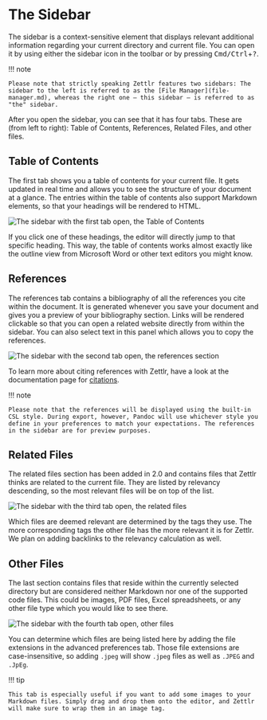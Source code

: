 # The Sidebar

The sidebar is a context-sensitive element that displays relevant additional information regarding your current directory and current file. You can open it by using either the sidebar icon in the toolbar or by pressing <kbd>Cmd/Ctrl</kbd>+<kbd>?</kbd>.

!!! note

    Please note that strictly speaking Zettlr features two sidebars: The sidebar to the left is referred to as the [File Manager](file-manager.md), whereas the right one – this sidebar – is referred to as "the" sidebar.

After you open the sidebar, you can see that it has four tabs. These are (from left to right): Table of Contents, References, Related Files, and other files.

## Table of Contents

The first tab shows you a table of contents for your current file. It gets updated in real time and allows you to see the structure of your document at a glance. The entries within the table of contents also support Markdown elements, so that your headings will be rendered to HTML.

![The sidebar with the first tab open, the Table of Contents](../img/sidebar_toc.png)

If you click one of these headings, the editor will directly jump to that specific heading. This way, the table of contents works almost exactly like the outline view from Microsoft Word or other text editors you might know.

## References

The references tab contains a bibliography of all the references you cite within the document. It is generated whenever you save your document and gives you a preview of your bibliography section. Links will be rendered clickable so that you can open a related website directly from within the sidebar. You can also select text in this panel which allows you to copy the references.

![The sidebar with the second tab open, the references section](../img/sidebar_references.png)

To learn more about citing references with Zettlr, have a look at the documentation page for [citations](citations.md).

!!! note

    Please note that the references will be displayed using the built-in CSL style. During export, however, Pandoc will use whichever style you define in your preferences to match your expectations. The references in the sidebar are for preview purposes.

## Related Files

The related files section has been added in 2.0 and contains files that Zettlr thinks are related to the current file. They are listed by relevancy descending, so the most relevant files will be on top of the list.

![The sidebar with the third tab open, the related files](../img/sidebar_related_files.png)

Which files are deemed relevant are determined by the tags they use. The more corresponding tags the other file has the more relevant it is for Zettlr. We plan on adding backlinks to the relevancy calculation as well. <!-- TODO: Fix this part as soon as it's implemented! -->

## Other Files

The last section contains files that reside within the currently selected directory but are considered neither Markdown nor one of the supported code files. This could be images, PDF files, Excel spreadsheets, or any other file type which you would like to see there.

![The sidebar with the fourth tab open, other files](../img/sidebar_other_files.png)

You can determine which files are being listed here by adding the file extensions in the advanced preferences tab. Those file extensions are case-insensitive, so adding `.jpeg` will show `.jpeg` files as well as `.JPEG` and `.JpEg`.

!!! tip

    This tab is especially useful if you want to add some images to your Markdown files. Simply drag and drop them onto the editor, and Zettlr will make sure to wrap them in an image tag.
